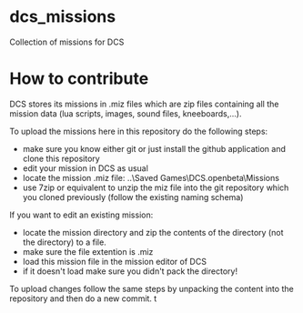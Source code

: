 # dcs_missions
Collection of missions for DCS

# How to contribute
DCS stores its missions in .miz files which are zip files containing all the mission data (lua scripts, images, sound files, kneeboards,...).


To upload the missions here in this repository do the following steps:
* make sure you know either git or just install the github application and clone this repository
* edit your mission in DCS as usual
* locate the mission .miz file: ..\Saved Games\DCS.openbeta\Missions
* use 7zip or equivalent to unzip the miz file into the git repository which you cloned previously (follow the existing naming schema)

If you want to edit an existing mission:
* locate the mission directory and zip the contents of the directory (not the directory) to a file.
* make sure the file extention is .miz
* load this mission file in the mission editor of DCS
* if it doesn't load make sure you didn't pack the directory!

To upload changes follow the same steps by unpacking the content into the repository and then do a new commit.
t